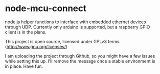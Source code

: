 node-mcu-connect 
================

node.js helper functions to interface with embedded ethernet devices through UDP.
Currently only arduino is supported, but a raspberry GPIO client is in the plans.

This project is open source, licensed under GPLv3 terms (http://www.gnu.org/licenses/).

I am uploading the project through Github, so you might have a few issues while setting this up. I'll remove the message once a stable environment is in place. Have fun.

